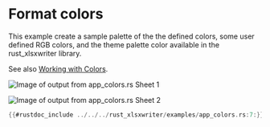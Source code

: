 # Format colors

This example create a sample palette of the the defined colors, some user
defined RGB colors, and the theme palette color available in the rust_xlsxwriter
library.

See also [Working with Colors](../colors/intro.md).

![Image of output from app_colors.rs Sheet 1](../../images/colors.png)

![Image of output from app_colors.rs Sheet 2](../../images/colors_theme.png)


```rust
{{#rustdoc_include ../../../rust_xlsxwriter/examples/app_colors.rs:7:}}
```